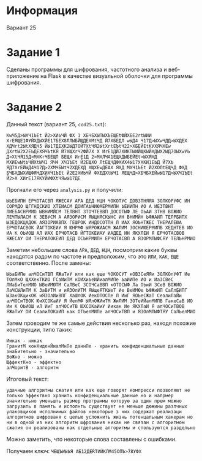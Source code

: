 ﻿# Информация
Вариант 25
# Задание 1
Сделаны программы для шифрования, частотного анализа и веб-приложение на Flask в качестве визуальной оболочки для программы шифрования.
# Задание 2
Данный текст (вариант 25, `cod25.txt`):
```
КwЧ5Д>ЫХЧ1ЪЕt Й2>ХИЬЧЙ ФХ 1 ХБЧБХЫПЫХЪЕЩЕtФЙХБЕ2rtЫИИ ХrЕЯЩЕ1ФУЙХДЫХЙЕ17БЕХ8ЛЛЫБЙЩДЕХМtЧД Й7ХБЕДЛ wЫД4 Ч17Д>ЫХwЧДД>ЫХДЕХ ХДЧrt2ЫtХЯДЧ5 ЙЫ17ДЕХК2ЫД7ОЙ7ХtЧЯ2ЫtХrtЕЪtЧ22>ХБЕЙЕtКУХЯЧХЕw ДХrtЫ2Х2ЕЬДЕХЯЧЪtКЯ Й7ХЩХrЧ2ФЙ7Х Х ИrЕ1ДЙ7ХИКПЫИЙЩКЫЙХДЫХ2ЫД7ОЫХwУЬ Д>ХtЧЯ15Д>МХКrЧБЕЩП БЕЩХ ИrЕ1Д 2>МХЛЧА1ЕЩХДЫБЕЙЕt>ЫХЯХД МХИЕwЫtЬЧЙХtЫЧ1 ЯЧ4 ХЧ1ЪЕt Й2ЕЩХО ЛtЕЩЧДФХИХ4Ы17УХКИ1ЕЬД Й7ХЬ ЯД7ХrЕЙЫД4Ч17Д>2ХМЧБЫtЧ2ХДЕХД ХЩХЕwДЕАХ ЯХД МХЧ1ЪЕt Й2ХОЛtЕЩЧД ФХД БЧБХДЫХИЩФЯЧДХИХЧ1ЪЕt Й2Е2ХИЬЧЙ ФХЕДХtЫЧ1 ЯЕЩЧД>ХБЧБХЕЙwЫ17Д>ЫХЧ1ЪЕt Й2>Х ХИrЕ17ЯКУЙИФХtЧЯwЫ17ДЕ
```

Прогнали его через `analysis.py` и получили:
```
ЫЬЕБИПН ЕРЧОТАСВП ЯЖЕСАУ АРА ДЕД НЦН ЧОКОТУС ДОВЗТНЯЯА ЗОЛКОРУФС ИН СОРМДО ЩГГНДСКИО ХТЕИАСМ ДОИГАЬНИЮАЕРМИПН ЬЕИИПН ИО А ИЕЗТВНТ ЛИЕБАСНРМИО ЫВНИМЙСМ ТЕЛВНТ ЗТОЧТЕВВП ДОСОТЫФ ЛЕ ОЬАИ ЗТНВ ВОЖИО ЛЕЧТЫЛАСМ К ЗЕВУСМ А АЯЗОРИСМ ЯЫЦНЯСКЫНС ИН ВНИМЙН ЬФЖАИП ТЕЛРБИПХ ЫЗЕДОКЦАДОК АЯЗОРИАВПХ ГЕШРОК ИНДОСОТПН Л ИАХ ЯОЬНТЖЕС ТНЕРАЛЕЮА ЕРЧОТАСВОК ЙАГТОКЕИУ Я ЮНРМФ ЫЯРОЖИАСМ ЖАЛИМ ЗОСНИЮЕРМИПВ ХЕДНТЕВ ИО ИА К ОЬИОШ АЛ ИАХ ЕРЧОТАСВ ЙГТОКЕИАУ ИАДЕД ИН ЯКУЛЕИ Я ЕРЧОТАСВОВ ЯЖЕСАУ ОИ ТНЕРАЛОКЕИП ДЕД ОСЬНРМИПН ЕРЧОТАСВП А ЯЗОРМЛЫФСЯУ ТЕЛЬНРМИО
```

Заметим небольшие слова `АРА`, `ДЕД`, `НЦН`, посмотрим какие буквы находятся радом по частоте и предположим, что это `ИЛИ`, `КАК`, `ЕЩЕ` соответственно.
После замены:
```
ЫЬаБИПе алЧОСиТВП ЯЖаТиУ или как еще ЧОКОСУТ кОВЗСеЯЯи ЗОЛКОлУФТ Ие ТОлМкО ЩХХекТКИО ГСаИиТМ кОИХиЬеИЙиалМИПе ЬаИИПе ИО и ИаЗСВеС ЛИаБиТелМИО ЫВеИМЮТМ СаЛВеС ЗСОЧСаВВП кОТОСЫФ Ла ОЬиИ ЗСеВ ВОЖИО ЛаЧСЫЛиТМ К ЗаВУТМ и иЯЗОлИТМ ЯЫщеЯТКЫеТ Ие ВеИМЮе ЬФЖиИП СаЛлБИПГ ЫЗакОКщикОК иЯЗОлИиВПГ ХаШлОК ИекОТОСПе Л ИиГ ЯОЬеСЖаТ СеалиЛаЙи алЧОСиТВОК ЮиХСОКаИУ Я ЙелМФ ЫЯлОЖИиТМ ЖиЛИМ ЗОТеИЙалМИПВ ГакеСаВ ИО Ии К ОЬИОШ иЛ ИиГ алЧОСиТВ ЮХСОКаИиУ Иикак Ие ЯКУЛаИ Я алЧОСиТВОВ ЯЖаТиУ ОИ СеалиЛОКаИП как ОТЬелМИПе алЧОСиТВП и ЯЗОлМЛЫФТЯУ СаЛЬелМИО
```

Затем проводим те же самые действия несколько раз, находя похожие конструкции, типо таких:
```
Иикак - никак
ГранитМ конХиденЙиалМнПе даннПе - хранить конфиденциальные данные
знаБительно - значительно
ВоЖно - можно
ЩффектКно - эффектно
алЧоритВ - алгоритм
```

Итоговый текст:
```
удачные алгоритмы сжатия или как еще говорят компресси позволяют не только эффектвно хранить конфиденциальные данные но и напрмер значительно уменьшть размер программы которую за один прем можно загрузить в память и исполнть существует не меньше дюжины разлчных упаковщиков исполнимых файлов некоторые з них содержат реализаци алгоритмов шифрованя с целью усложнить жизнь потенцальным хакерам но ни в одной из них алгоритм шфрования никак не связан с алгоритмом сжатия он реализованы как отдельные алгоритмы и спользуются раздельно
```

Можно заметить, что некоторые слова составлены с ошибками.

Получаем ключ: `ЧБЩЪWЫЬЯ АБ12ДЕRTИЙКЛМ45ОПЪ>78УФХ`